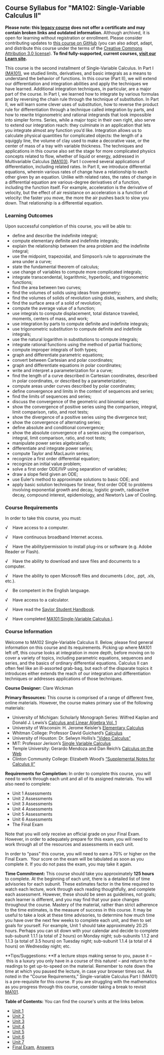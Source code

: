 Course Syllabus for "MA102: Single-Variable Calculus II"
--------------------------------------------------------

**Please note: this [legacy course](https://sayloracademy.zendesk.com/hc/en-us/articles/206089967) does not offer a certificate and may contain 
broken links and outdated information.** Although archived, it is open 
for learning without registration or enrollment. Please consider contributing 
updates to [this course on GitHub](https://github.com/saylordotorg/course_ma102) 
(you can also adopt, adapt, and distribute this course under the terms of 
the [Creative Commons Attribution 3.0 license](http://creativecommons.org/licenses/by/3.0/)). **To find fully-supported, current courses, [visit our 
Learn site](https://learn.saylor.org).**

This course is the second installment of Single-Variable Calculus. In
Part I [(MA101)](http://www.saylor.org/courses/ma101/), we studied
limits, derivatives, and basic integrals as a means to understand the
behavior of functions. In this course (Part II), we will extend our
differentiation and integration abilities and apply the techniques we
have learned. Additional integration techniques, in particular, are a
major part of the course. In Part I, we learned how to integrate by
various formulas and by reversing the chain rule through the technique
of substitution. In Part II, we will learn some clever uses of
substitution, how to reverse the product rule for differentiation
through a technique called integration by parts, and how to rewrite
trigonometric and rational integrands that look impossible into simpler
forms. Series, while a major topic in their own right, also serve to
extend our integration reach: they culminate in an application that lets
you integrate almost any function you’d like. Integration allows us to
calculate physical quantities for complicated objects: the length of a
squiggly line, the volume of clay used to make a decorative vase, or the
center of mass of a tray with variable thickness. The techniques and
applications in this course also set the stage for more complicated
physics concepts related to flow, whether of liquid or energy, addressed
in Multivariable Calculus
[(MA103)](http://www.saylor.org/courses/ma103/). Part I covered several
applications of differentiation, including related rates. In Part II, we
introduce differential equations, wherein various rates of change have a
relationship to each other given by an equation. Unlike with related
rates, the rates of change in a differential equation are various-degree
derivatives of a function, including the function itself. For example,
acceleration is the derivative of velocity, but the effect of air
resistance on acceleration is a function of velocity: the faster you
move, the more the air pushes back to slow you down. That relationship
is a differential equation.

### Learning Outcomes

Upon successful completion of this course, you will be able to:  

-   define and describe the indefinite integral;
-   compute elementary definite and indefinite integrals;
-   explain the relationship between the area problem and the indefinite
    integral;
-   use the midpoint, trapezoidal, and Simpson’s rule to approximate the
    area under a curve;
-   state the fundamental theorem of calculus;
-   use change of variables to compute more complicated integrals;
-   integrate transcendental, logarithmic, hyperbolic, and trigonometric
    functions;
-   find the area between two curves;
-   find the volumes of solids using ideas from geometry;
-   find the volumes of solids of revolution using disks, washers, and
    shells;
-   find the surface area of a solid of revolution;
-   compute the average value of a function;
-   use integrals to compute displacement, total distance traveled,
    moments, centers of mass, and work;
-   use integration by parts to compute definite and
    indefinite integrals;
-   use trigonometric substitution to compute definite and indefinite
    integrals;
-   use the natural logarithm in substitutions to compute integrals;
-   integrate rational functions using the method of partial fractions;
-   compute improper integrals of both types;
-   graph and differentiate parametric equations;
-   convert between Cartesian and polar coordinates;
-   graph and differentiate equations in polar coordinates;
-   write and interpret a parameterization for a curve;
-   find the length of a curve described in Cartesian coordinates,
    described in polar coordinates, or described by a parameterization;
-   compute areas under curves described by polar coordinates;
-   define convergence and limits in the context of sequences and
    series;
-   find the limits of sequences and series;
-   discuss the convergence of the geometric and binomial series;
-   show the convergence of positive series using the comparison,
    integral, limit comparison, ratio, and root tests;
-   show the divergence of a positive series using the divergence test;
-   show the convergence of alternating series;
-   define absolute and conditional convergence;
-   show the absolute convergence of a series using the comparison,
    integral, limit comparison, ratio, and root tests;
-   manipulate power series algebraically;
-   differentiate and integrate power series;
-   compute Taylor and MacLaurin series;
-   recognize a first order differential equation;
-   recognize an initial value problem;
-   solve a first order ODE/IVP using separation of variables;
-   draw a slope field given an ODE;
-   use Euler’s method to approximate solutions to basic ODE; and
-   apply basic solution techniques for linear, first order ODE to
    problems involving exponential growth and decay, logistic growth,
    radioactive decay, compound interest, epidemiology, and Newton’s Law
    of Cooling.

### Course Requirements

In order to take this course, you must:  
  
 √    Have access to a computer.  
  
 √    Have continuous broadband Internet access.  
  
 √    Have the ability/permission to install plug-ins or software (e.g.
Adobe Reader or Flash).  
  
 √    Have the ability to download and save files and documents to a
computer.  
  
 √    Have the ability to open Microsoft files and documents (.doc,
.ppt, .xls, etc.).  
  
 √    Be competent in the English language.  
  
 √    Have access to a calculator.  
  
 √    Have read the [Saylor Student
Handbook](https://resources.saylor.org/archived/wp-content/uploads/2012/05/Saylor-StudentHandbook.pdf).  
  
 √    Have completed
[MA101:](http://www.saylor.org/courses/ma101/)[Single-Variable Calculus
I](http://www.saylor.org/courses/ma101/).

### Course Information

Welcome to MA102 Single-Variable Calculus II. Below, please find general
information on this course and its requirements. Picking up where MA101
left off, this course looks at integration in more depth, before moving
on to cover a variety of topics, including parametric equations,
sequences and series, and the basics of ordinary differential equations.
Calculus II can often feel like an ill-assorted grab-bag, but each of
the disparate topics it introduces either extends the reach of our
integration and differentiation techniques or addresses applications of
those techniques.  
  
 **Course Designer:** Clare Wickman  
  
 **Primary Resources:** This course is comprised of a range of different
free, online materials. However, the course makes primary use of the
following materials:  

-   University of Michigan: Scholarly Monograph Series: Wilfred Kaplan
    and Donald J. Lewis’s [Calculus and Linear Algebra Vol.
    1](http://quod.lib.umich.edu/s/spobooks/5597602.0001.001/1:2.10?view=toc)
-   University of Wisconsin: H. Jerome Keisler’s [Elementary
    Calculus](http://www.math.wisc.edu/~keisler/calc.html)
-   Whitman College: Professor David Guichard’s
    [Calculus](http://www.whitman.edu/mathematics/calculus/)
-   University of Houston: Dr. Selwyn Hollis’s [“Video
    Calculus”](http://online.math.uh.edu/HoustonACT/videocalculus/index.html)
-   MIT: Professor Jerison’s [Single Variable
    Calculus](http://ocw.mit.edu/courses/mathematics/18-01-single-variable-calculus-fall-2006/)
-   Temple University: Gerardo Mendoza and Dan Reich’s [Calculus on the
    Web](http://www.math.temple.edu/~cow/)
-   Clinton Community College: Elizabeth Wood’s [“Supplemental Notes for
    Calculus
    II”](http://faculty.eicc.edu/bwood/ma155supplemental/supplementalma155.html)

**Requirements for Completion:** In order to complete this course, you
will need to work through each unit and all of its assigned materials. 
You will also need to complete:  

-   Unit 1 Assessments
-   Unit 2 Assessments
-   Unit 3 Assessments
-   Unit 4 Assessments
-   Unit 5 Assessments
-   Unit 6 Assessments
-   The Final Exam

Note that you will only receive an official grade on your Final Exam.
However, in order to adequately prepare for this exam, you will need to
work through all of the resources and assessments in each unit.  
  
 In order to “pass” this course, you will need to earn a 70% or higher
on the Final Exam.  Your score on the exam will be tabulated as soon as
you complete it. If you do not pass the exam, you may take it again.  
  
 **Time Commitment:** This course should take you approximately **125
hours** to complete. At the beginning of each unit, there is a detailed
list of time advisories for each subunit. These estimates factor in the
time required to watch each lecture, work through each reading
thoughtfully, and complete each assessment. However, these should be
seen as guidelines, not goals; each learner is different, and you may
find that your pace changes throughout the course. Mastery of the
material, rather than strict adherence to the time estimates, is the
measure of success in this course. It may be useful to take a look at
these time advisories, to determine how much time you have over the next
few weeks to complete each unit, and then to set goals for yourself. For
example, Unit 1 should take approximately 20.25 hours. Perhaps you can
sit down with your calendar and decide to complete sub-subunit 1.1.1 (a
total of 2 hours) on Monday night; sub-subunits 1.1.2 and 1.1.3 (a total
of 3.5 hours) on Tuesday night; sub-subunit 1.1.4 (a total of 4 hours)
on Wednesday night; etc.  
  
 **Tips/Suggestions: **If a lecture stops making sense to you, pause
it – this is a luxury you only have in a course of this nature! – and
return to the readings to get up-to-speed on the material. Remember to
note down the time at which you paused the lecture, in case your browser
times out. As noted in the “Course Requirements,” Single-variable
Calculus Part I (MA101) is a pre-requisite for this course. If you are
struggling with the mathematics as you progress through this course,
consider taking a break to revisit
[MA101](http://www.saylor.org/courses/ma101/).  
  
**Table of Contents:** You can find the course's units at the links below.

- [Unit 1](https://legacy.saylor.org/ma102/Unit01/)
- [Unit 2](https://legacy.saylor.org/ma102/Unit02/)
- [Unit 3](https://legacy.saylor.org/ma102/Unit03/)
- [Unit 4](https://legacy.saylor.org/ma102/Unit04/)
- [Unit 5](https://legacy.saylor.org/ma102/Unit05/)
- [Unit 6](https://legacy.saylor.org/ma102/Unit06/)
- [Unit 7](https://legacy.saylor.org/ma102/Unit07/)
- [Final Exam](http://saylordotorg.github.io/LegacyExams/MA/MA102/MA102-FinalExam.html), [Answers](http://saylordotorg.github.io/LegacyExams/MA/MA102/MA102-FinalExam-Answers.html)
